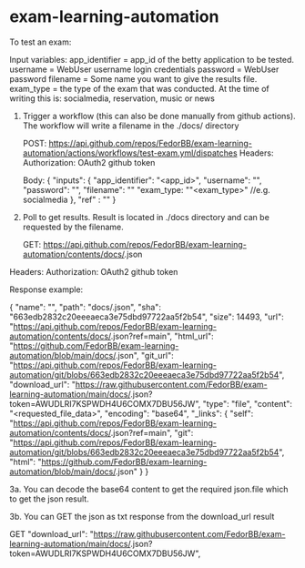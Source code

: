 ﻿# exam-learning-automation

To test an exam:

Input variables:
app_identifier = app_id of the betty application to be tested.
username = WebUser username login credentials
password = WebUser password
filename = Some name you want to give the results file.
exam_type = the type of the exam that was conducted. At the time of writing this is: socialmedia, reservation, music or news

1. Trigger a workflow (this can also be done manually from github actions). The workflow will write a filename in the ./docs/<filename> directory

   POST: https://api.github.com/repos/FedorBB/exam-learning-automation/actions/workflows/test-exam.yml/dispatches
   Headers:
   Authorization: OAuth2 github token

   Body:
   {
   "inputs": {
   "app_identifier": "<app_id>",
   "username": "<username>",
   "password": "<password>",
   "filename": "<filename>"
   "exam_type: ""<exam_type>" //e.g. socialmedia
   },
   "ref" : "<branch>"
   }

2. Poll to get results. Result is located in ./docs directory and can be requested by the filename.

   GET: https://api.github.com/repos/FedorBB/exam-learning-automation/contents/docs/<filename>.json

Headers:
Authorization: OAuth2 github token

Response example:

{
"name": "<filename>",
"path": "docs/<filename>.json",
"sha": "663edb2832c20eeeaeca3e75dbd97722aa5f2b54",
"size": 14493,
"url": "https://api.github.com/repos/FedorBB/exam-learning-automation/contents/docs/<filename>.json?ref=main",
"html_url": "https://github.com/FedorBB/exam-learning-automation/blob/main/docs/<filename>.json",
"git_url": "https://api.github.com/repos/FedorBB/exam-learning-automation/git/blobs/663edb2832c20eeeaeca3e75dbd97722aa5f2b54",
"download_url": "https://raw.githubusercontent.com/FedorBB/exam-learning-automation/main/docs/<filename>.json?token=AWUDLRI7KSPWDH4U6COMX7DBU56JW",
"type": "file",
"content": "<requested_file_data>",
"encoding": "base64",
"\_links": {
"self": "https://api.github.com/repos/FedorBB/exam-learning-automation/contents/docs/<filename>.json?ref=main",
"git": "https://api.github.com/repos/FedorBB/exam-learning-automation/git/blobs/663edb2832c20eeeaeca3e75dbd97722aa5f2b54",
"html": "https://github.com/FedorBB/exam-learning-automation/blob/main/docs/<filename>.json"
}
}

3a. You can decode the base64 content to get the required json.file which to get the json result.

3b. You can GET the json as txt response from the download_url result

GET "download_url": "https://raw.githubusercontent.com/FedorBB/exam-learning-automation/main/docs/<filename>.json?token=AWUDLRI7KSPWDH4U6COMX7DBU56JW",
